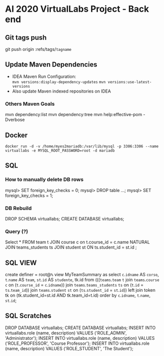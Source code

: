 # AI 2020 VirtualLabs Project - Back end

## Git tags push
git push origin :refs/tags/`tagname`

## Update Maven Dependencies
- IDEA Maven Run Configuration:<br>
`mvn versions:display-dependency-updates`
`mvn versions:use-latest-versions`
- Also update Maven indexed repositories on IDEA

### Others Maven Goals
mvn dependency:list 
mvn dependency:tree
mvn help:effective-pom -Dverbose

## Docker
`docker run -d -v /home/myes2mariadb:/var/lib/mysql -p 3306:3306 --name virtuallabs -e MYSQL_ROOT_PASSWORD=root -d mariadb`

## SQL
### How to manually delete DB rows
mysql> SET foreign_key_checks = 0;
mysql> DROP table ...;
mysql> SET foreign_key_checks = 1;
### DB Rebuild
DROP SCHEMA virtuallabs;
CREATE DATABASE virtuallabs;
### Query (?)
Select *
FROM team t JOIN course c on t.course_id = c.name NATURAL JOIN teams_students ts JOIN student st ON ts.student_id = st.id ;
## SQL VIEW
create definer = root@`%` view MyTeamSummary as
select `c`.`idname` AS `corso`, `t`.`name` AS `team`, `st`.`id` AS `studente`, tk.id
from (((`teams`.`team` `t` join `teams`.`course` `c` on (`t`.`course_id` = `c`.`idname`)) join `teams`.`teams_students` `ts` on (`t`.`id` = `ts`.`team_id`))
         join `teams`.`student` `st` on (`ts`.`student_id` = `st`.`id`)) left join token tk on (tk.student_id=st.id AND tk.team_id=t.id)
order by `c`.`idname`, `t`.`name`, `st`.`id`;

## SQL Scratches
DROP DATABASE virtuallabs;
CREATE DATABASE virtuallabs;
INSERT INTO virtuallabs.role (name, description) VALUES ('ROLE_ADMIN', 'Administrator');
INSERT INTO virtuallabs.role (name, description) VALUES ('ROLE_PROFESSOR', 'Course Professor');
INSERT INTO virtuallabs.role (name, description) VALUES ('ROLE_STUDENT', 'The Student');
